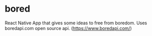 # bored
React Native App that gives some ideas to free from boredom. 
Uses boredapi.com open source api. (https://www.boredapi.com/)
